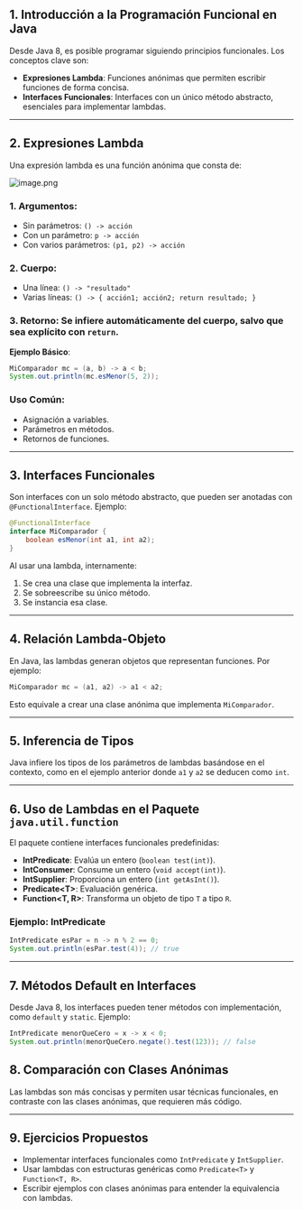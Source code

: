 ## **1. Introducción a la Programación Funcional en Java**

Desde Java 8, es posible programar siguiendo principios funcionales. Los conceptos clave son:

- **Expresiones Lambda**: Funciones anónimas que permiten escribir funciones de forma concisa.
- **Interfaces Funcionales**: Interfaces con un único método abstracto, esenciales para implementar lambdas.

---

## **2. Expresiones Lambda**

Una expresión lambda es una función anónima que consta de:

![image.png](https://prod-files-secure.s3.us-west-2.amazonaws.com/ba6a0d99-1b06-4ee5-a85f-bd5736034358/d3bd153a-ef09-4858-95ea-4457f0b0d2c6/image.png)

### **1. Argumentos**:

- Sin parámetros: `() -> acción`
- Con un parámetro: `p -> acción`
- Con varios parámetros: `(p1, p2) -> acción`

### **2. Cuerpo**:

- Una línea: `() -> "resultado"`
- Varias líneas: `() -> { acción1; acción2; return resultado; }`

### **3. Retorno**: Se infiere automáticamente del cuerpo, salvo que sea explícito con `return`.

**Ejemplo Básico**:

```java
MiComparador mc = (a, b) -> a < b;
System.out.println(mc.esMenor(5, 2));
```

### **Uso Común**:

- Asignación a variables.
- Parámetros en métodos.
- Retornos de funciones.

---

## **3. Interfaces Funcionales**

Son interfaces con un solo método abstracto, que pueden ser anotadas con `@FunctionalInterface`. Ejemplo:

```java
@FunctionalInterface
interface MiComparador {
    boolean esMenor(int a1, int a2);
}
```

Al usar una lambda, internamente:

1. Se crea una clase que implementa la interfaz.
2. Se sobreescribe su único método.
3. Se instancia esa clase.

---

## **4. Relación Lambda-Objeto**

En Java, las lambdas generan objetos que representan funciones. Por ejemplo:

```java
MiComparador mc = (a1, a2) -> a1 < a2;
```

Esto equivale a crear una clase anónima que implementa `MiComparador`.

---

## **5. Inferencia de Tipos**

Java infiere los tipos de los parámetros de lambdas basándose en el contexto, como en el ejemplo anterior donde `a1` y `a2` se deducen como `int`.

---

## **6. Uso de Lambdas en el Paquete `java.util.function`**

El paquete contiene interfaces funcionales predefinidas:

- **IntPredicate**: Evalúa un entero (`boolean test(int)`).
- **IntConsumer**: Consume un entero (`void accept(int)`).
- **IntSupplier**: Proporciona un entero (`int getAsInt()`).
- **Predicate\<T>**: Evaluación genérica.
- **Function<T, R>**: Transforma un objeto de tipo `T` a tipo `R`.

### **Ejemplo: IntPredicate**

```java
IntPredicate esPar = n -> n % 2 == 0;
System.out.println(esPar.test(4)); // true
```

---

## **7. Métodos Default en Interfaces**

Desde Java 8, los interfaces pueden tener métodos con implementación, como `default` y `static`. Ejemplo:

```java
IntPredicate menorQueCero = x -> x < 0;
System.out.println(menorQueCero.negate().test(123)); // false
```

## **8. Comparación con Clases Anónimas**

Las lambdas son más concisas y permiten usar técnicas funcionales, en contraste con las clases anónimas, que requieren más código.

---

## **9. Ejercicios Propuestos**

- Implementar interfaces funcionales como `IntPredicate` y `IntSupplier`.
- Usar lambdas con estructuras genéricas como `Predicate<T>` y `Function<T, R>`.
- Escribir ejemplos con clases anónimas para entender la equivalencia con lambdas.